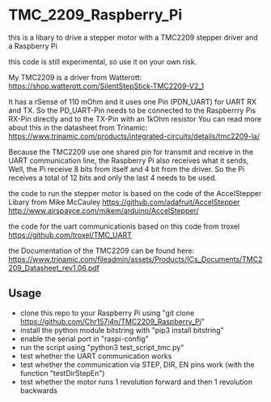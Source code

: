 # TMC_2209_Raspberry_Pi
this is a libary to drive a stepper motor with a TMC2209 stepper driver and a Raspberry Pi

this code is still experimental, so use it on your own risk.

My TMC2209 is a driver from Watterott:
https://shop.watterott.com/SilentStepStick-TMC2209-V2_1

It has a rSense of 110 mOhm and it uses one Pin (PDN_UART) for UART RX and TX.
So the PD_UART-Pin needs to be connected to the Raspberrry Pis RX-Pin directly and to the TX-Pin with an 1kOhm resistor
You can read more about this in the datasheet from Trinamic:
https://www.trinamic.com/products/integrated-circuits/details/tmc2209-la/

Because the TMC2209 use one shared pin for transmit and receive in the UART communication line, the Raspberry Pi also receives what it sends,
Well, the Pi receive 8 bits from itself and 4 bit from the driver. So the Pi receives a total of 12 bits and only the last 4 needs to be used.

the code to run the stepper motor is based on the code of the AccelStepper Libary from Mike McCauley
https://github.com/adafruit/AccelStepper
http://www.airspayce.com/mikem/arduino/AccelStepper/

the code for the uart communicationis based on this code from troxel 
https://github.com/troxel/TMC_UART

the Documentation of the TMC2209 can be found here:
https://www.trinamic.com/fileadmin/assets/Products/ICs_Documents/TMC2209_Datasheet_rev1.06.pdf


## Usage
- clone this repo to your Raspberry Pi using "git clone https://github.com/Chr157i4n/TMC2209_Raspberry_Pi"
- install the python module bitstring with "pip3 install bitstring"
- enable the serial port in "raspi-config"
- run the script using "python3 test_script_tmc.py"
- test whether the UART communication works
- test whether the communication via STEP, DIR, EN pins work (with the function "testDirStepEn")
- test whether the motor runs 1 revolution forward and then 1 revolution backwards
